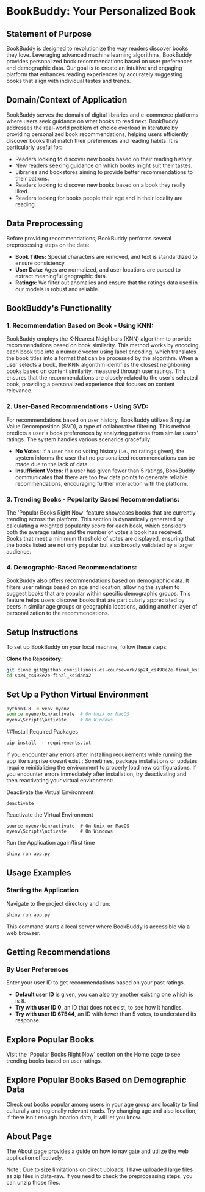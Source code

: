 # BookBuddy: Your Personalized Book

## Statement of Purpose

BookBuddy is designed to revolutionize the way readers discover books they love. Leveraging advanced machine learning algorithms, BookBuddy provides personalized book recommendations based on user preferences and demographic data. Our goal is to create an intuitive and engaging platform that enhances reading experiences by accurately suggesting books that align with individual tastes and trends.

## Domain/Context of Application

BookBuddy serves the domain of digital libraries and e-commerce platforms where users seek guidance on what books to read next. BookBuddy addresses the real-world problem of choice overload in literature by providing personalized book recommendations, helping users efficiently discover books that match their preferences and reading habits. It is particularly useful for:

- Readers looking to discover new books based on their reading history.
- New readers seeking guidance on which books might suit their tastes.
- Libraries and bookstores aiming to provide better recommendations to their patrons.
- Readers looking to discover new books based on a book they really liked.
- Readers looking for books people their age and in their locality are reading.

## Data Preprocessing

Before providing recommendations, BookBuddy performs several preprocessing steps on the data:

- **Book Titles:** Special characters are removed, and text is standardized to ensure consistency.
- **User Data:** Ages are normalized, and user locations are parsed to extract meaningful geographic data.
- **Ratings:** We filter out anomalies and ensure that the ratings data used in our models is robust and reliable.

## BookBuddy's Functionality

### 1. Recommendation Based on Book - Using KNN:

BookBuddy employs the K-Nearest Neighbors (KNN) algorithm to provide recommendations based on book similarity. This method works by encoding each book title into a numeric vector using label encoding, which translates the book titles into a format that can be processed by the algorithm. When a user selects a book, the KNN algorithm identifies the closest neighboring books based on content similarity, measured through user ratings. This ensures that the recommendations are closely related to the user's selected book, providing a personalized experience that focuses on content relevance.

### 2. User-Based Recommendations - Using SVD:

For recommendations based on user history, BookBuddy utilizes Singular Value Decomposition (SVD), a type of collaborative filtering. This method predicts a user's book preferences by analyzing patterns from similar users' ratings. The system handles various scenarios gracefully:

- **No Votes:** If a user has no voting history (i.e., no ratings given), the system informs the user that no personalized recommendations can be made due to the lack of data.
- **Insufficient Votes:** If a user has given fewer than 5 ratings, BookBuddy communicates that there are too few data points to generate reliable recommendations, encouraging further interaction with the platform.

### 3. Trending Books - Popularity Based Recommendations:

The 'Popular Books Right Now' feature showcases books that are currently trending across the platform. This section is dynamically generated by calculating a weighted popularity score for each book, which considers both the average rating and the number of votes a book has received. Books that meet a minimum threshold of votes are displayed, ensuring that the books listed are not only popular but also broadly validated by a larger audience.

### 4. Demographic-Based Recommendations:

BookBuddy also offers recommendations based on demographic data. It filters user ratings based on age and location, allowing the system to suggest books that are popular within specific demographic groups. This feature helps users discover books that are particularly appreciated by peers in similar age groups or geographic locations, adding another layer of personalization to the recommendations.

## Setup Instructions

To set up BookBuddy on your local machine, follow these steps:

**Clone the Repository:**

```bash
git clone git@github.com:illinois-cs-coursework/sp24_cs498e2e-final_ksidana2.git
cd sp24_cs498e2e-final_ksidana2
```

## Set Up a Python Virtual Environment

```bash
python3.8 -m venv myenv
source myenv/bin/activate  # On Unix or MacOS
myenv\Scripts\activate     # On Windows
```

##Install Required Packages

```bash
pip install -r requirements.txt
```

If you encounter any errors after installing requirements while running the app like surprise doesnt exist :
Sometimes, package installations or updates require reinitializing the environment to properly load new configurations. If you encounter errors immediately after installation, try deactivating and then reactivating your virtual environment:

Deactivate the Virtual Environment

```
deactivate
```

Reactivate the Virtual Environment

```
source myenv/bin/activate  # On Unix or MacOS
myenv\Scripts\activate     # On Windows
```

Run the Application again/first time

```bash
shiny run app.py
```

## Usage Examples

### Starting the Application

Navigate to the project directory and run:

```bash
shiny run app.py
```

This command starts a local server where BookBuddy is accessible via a web browser.

## Getting Recommendations

### By User Preferences

Enter your user ID to get recommendations based on your past ratings.

- **Default user ID** is given, you can also try another existing one which is is 8.
- **Try with user ID 0**, an ID that does not exist, to see how it handles.
- **Try with user ID 67544**, an ID with fewer than 5 votes, to understand its response.

## Explore Popular Books

Visit the 'Popular Books Right Now' section on the Home page to see trending books based on user ratings.

## Explore Popular Books Based on Demographic Data

Check out books popular among users in your age group and locality to find culturally and regionally relevant reads. Try changing age and also location, if there isn't enough location data, it will let you know.

## About Page

The About page provides a guide on how to navigate and utilize the web application effectively.

Note : Due to size limitations on direct uploads, I have uploaded large files as zip files in data-raw. If you need to check the preprocessing steps, you can unzip those files.

